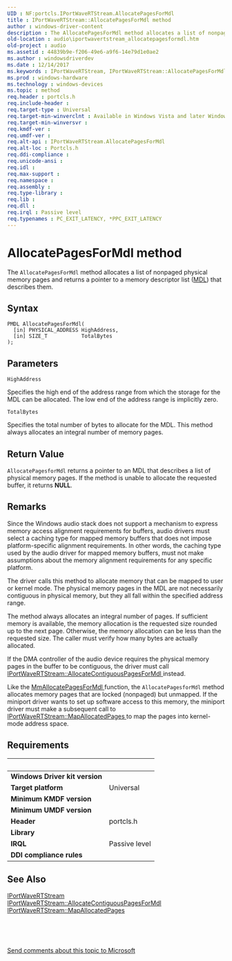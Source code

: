 ```yaml
---
UID : NF:portcls.IPortWaveRTStream.AllocatePagesForMdl
title : IPortWaveRTStream::AllocatePagesForMdl method
author : windows-driver-content
description : The AllocatePagesForMdl method allocates a list of nonpaged physical memory pages and returns a pointer to a memory descriptor list (MDL) that describes them.
old-location : audio\iportwavertstream_allocatepagesformdl.htm
old-project : audio
ms.assetid : 44839b9e-f206-49e6-a9f6-14e79d1e0ae2
ms.author : windowsdriverdev
ms.date : 12/14/2017
ms.keywords : IPortWaveRTStream, IPortWaveRTStream::AllocatePagesForMdl, AllocatePagesForMdl
ms.prod : windows-hardware
ms.technology : windows-devices
ms.topic : method
req.header : portcls.h
req.include-header : 
req.target-type : Universal
req.target-min-winverclnt : Available in Windows Vista and later Windows operating systems.
req.target-min-winversvr : 
req.kmdf-ver : 
req.umdf-ver : 
req.alt-api : IPortWaveRTStream.AllocatePagesForMdl
req.alt-loc : Portcls.h
req.ddi-compliance : 
req.unicode-ansi : 
req.idl : 
req.max-support : 
req.namespace : 
req.assembly : 
req.type-library : 
req.lib : 
req.dll : 
req.irql : Passive level
req.typenames : PC_EXIT_LATENCY, *PPC_EXIT_LATENCY
---
```



# AllocatePagesForMdl method
The <code>AllocatePagesForMdl</code> method allocates a list of nonpaged physical memory pages and returns a pointer to a memory descriptor list (<a href="..\wdm\ns-wdm-_mdl.md">MDL</a>) that describes them.

## Syntax

````
PMDL AllocatePagesForMdl(
  [in] PHYSICAL_ADDRESS HighAddress,
  [in] SIZE_T           TotalBytes
);
````

## Parameters

`HighAddress`

Specifies the high end of the address range from which the storage for the MDL can be allocated. The low end of the address range is implicitly zero.

`TotalBytes`

Specifies the total number of bytes to allocate for the MDL. This method always allocates an integral number of memory pages.


## Return Value

<code>AllocatePagesforMdl</code> returns a pointer to an MDL that describes a list of physical memory pages. If the method is unable to allocate the requested buffer, it returns <b>NULL</b>.

## Remarks

Since the Windows audio stack does not support a mechanism to express memory access alignment requirements for buffers, audio drivers must select a caching type for mapped memory buffers that does not impose platform-specific alignment requirements. In other words, the caching type used by the audio driver for mapped memory buffers, must not make assumptions about the memory alignment requirements for any specific platform.

The driver calls this method to allocate memory that can be mapped to user or kernel mode. The physical memory pages in the MDL are not necessarily contiguous in physical memory, but they all fall within the specified address range.

The method always allocates an integral number of pages. If sufficient memory is available, the memory allocation is the requested size rounded up to the next page. Otherwise, the memory allocation can be less than the requested size. The caller must verify how many bytes are actually allocated.

If the DMA controller of the audio device requires the physical memory pages in the buffer to be contiguous, the driver must call <a href="https://msdn.microsoft.com/976f7e83-9b2a-4e1b-ab76-76d8e9711bff">IPortWaveRTStream::AllocateContiguousPagesForMdl </a> instead.

Like the <a href="..\wdm\nf-wdm-mmallocatepagesformdl.md">MmAllocatePagesForMdl </a> function, the <code>AllocatePagesforMdl</code> method allocates memory pages that are locked (nonpaged) but unmapped. If the miniport driver wants to set up software access to this memory, the miniport driver must make a subsequent call to <a href="https://msdn.microsoft.com/90f412de-073f-4889-adf3-898cde0206b7">IPortWaveRTStream::MapAllocatedPages </a> to map the pages into kernel-mode address space.

## Requirements
| &nbsp; | &nbsp; |
| ---- |:---- |
| **Windows Driver kit version** |  |
| **Target platform** | Universal |
| **Minimum KMDF version** |  |
| **Minimum UMDF version** |  |
| **Header** | portcls.h |
| **Library** |  |
| **IRQL** | Passive level |
| **DDI compliance rules** |  |

## See Also

<dl>
<dt>
<a href="..\portcls\nn-portcls-iportwavertstream.md">IPortWaveRTStream</a>
</dt>
<dt>
<a href="https://msdn.microsoft.com/library/windows/hardware/ff536924">IPortWaveRTStream::AllocateContiguousPagesForMdl</a>
</dt>
<dt>
<a href="https://msdn.microsoft.com/library/windows/hardware/ff536932">IPortWaveRTStream::MapAllocatedPages</a>
</dt>
</dl>
 

 

<a href="mailto:wsddocfb@microsoft.com?subject=Documentation%20feedback [audio\audio]:%20IPortWaveRTStream::AllocatePagesForMdl method%20 RELEASE:%20(12/14/2017)&amp;body=%0A%0APRIVACY STATEMENT%0A%0AWe use your feedback to improve the documentation. We don't use your email address for any other purpose, and we'll remove your email address from our system after the issue that you're reporting is fixed. While we're working to fix this issue, we might send you an email message to ask for more info. Later, we might also send you an email message to let you know that we've addressed your feedback.%0A%0AFor more info about Microsoft's privacy policy, see http://privacy.microsoft.com/en-us/default.aspx." title="Send comments about this topic to Microsoft">Send comments about this topic to Microsoft</a>